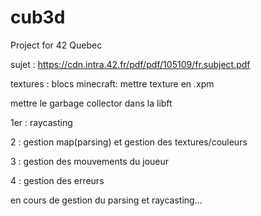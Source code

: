 # cub3d
Project for 42 Quebec

sujet : https://cdn.intra.42.fr/pdf/pdf/105109/fr.subject.pdf

textures : blocs minecraft:
mettre texture en .xpm

mettre le garbage collector dans la libft



 1er : raycasting 

 2 : gestion map(parsing) et gestion des textures/couleurs

 3 : gestion des mouvements du joueur

 4 : gestion des erreurs 

 en cours de gestion du parsing et raycasting...
